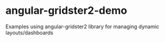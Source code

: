 # angular-gridster2-demo
Examples using angular-gridster2 library for managing dynamic layouts/dashboards
